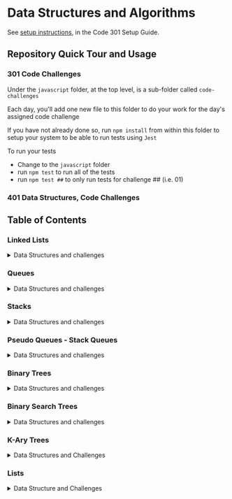 # Data Structures and Algorithms

See [setup instructions](https://codefellows.github.io/setup-guide/code-301/3-code-challenges), in the Code 301 Setup Guide.

## Repository Quick Tour and Usage

### 301 Code Challenges

Under the `javascript` folder, at the top level, is a sub-folder called `code-challenges`

Each day, you'll add one new file to this folder to do your work for the day's assigned code challenge

If you have not already done so, run `npm install` from within this folder to setup your system to be able to run tests using `Jest`

To run your tests

- Change to the `javascript` folder
- run `npm test` to run all of the tests
- run `npm test ##` to only run tests for challenge ## (i.e. 01)

### 401 Data Structures, Code Challenges

## Table of Contents

### Linked Lists
<details closed><summary>Data Structures and challenges</summary>
    <br>
    - <a href="python/code_challenges/list-reverse/README.md">List reverse</a>
    <br>
    <br>
    - <a href="python/code_challenges/list-insert-shift/README.md">List insert shift</a>
    <br>
    <br>
    - <a href="python/code_challenges/list-binary-search/README.md">List binary search</a>
    <br>
    <br>
    - <a href="python/linked_list/README.md">Linked lists</a>
    <br>
    <br>
    - <a href="python/linked_list/linked_list_insertions/README.md">Linked list Insertions</a>
    <br>
   <br>
    - <a href="python/linked_list/linked_list_kth/README.md">Linked list Kth</a>
    <br>
    <br>
    - <a href="python/linked_list/linked_list_zip/README.md">Linked list Zip</a>
    <br>
</details>

### Queues

<details closed><summary>Data Structures and challenges</summary>
    <br>
    - <a href="python/data_structures/queue/README.md">Queue: Basics</a>
    <br>
</details>

### Stacks

<details closed><summary>Data Structures and challenges</summary>
    <br>
    - <a href="python/data_structures/stack/README.md">Stacks: Basics</a>
    <br>
</details>

### Pseudo Queues - Stack Queues

<details closed><summary>Data Structures and challenges</summary>
    <br>
    - <a href="python/code_challenges/stack-queue-pseudo/README.md">PseudoQueues: Basics</a>
    <br>
    <br>
    - <a href="python/code_challenges/stack-queue-animal-shelter/README.md">Animal Shelter</a>
    <br>
    <br>
    - <a href="python/code_challenges/stack-queue-brackets/README.md">Brackets</a>
    <br>
</details>

### Binary Trees

<details closed><summary>Data Structures and challenges</summary>
    <br>
    - <a href="python/data_structures/binary_tree/README.md">Binary Trees: Basics</a>
    <br>
    <br>
    - <a href="python/code_challenges/tree_breadth_first/README.md">Binary Trees: Breadth First</a>
    <br>

</details>


### Binary Search Trees

<details closed><summary>Data Structures and challenges</summary>
    <br>
    - <a href="python/data_structures/binary_search_tree/README.md">Binary Search Trees: Basics</a>
    <br>

</details>

### K-Ary Trees

<details closed><summary>Data Structures and Challenges</summary>
  <br>
  - <a href="python/code_challenges/tree_fizz_buzz/README.md">K-ary Trees: Fizz Buzz</a>
  <br>
</details>


### Lists

<details closed><summary>Data Structure and Challenges</summary>

  <br>
  - <a href="python/code_challenges/sorting/insertion/README.md">Insertion Sort</a>
  <br>
  <br>
  - <a href="python/code_challenges/sorting/merge/README.md">Merge Sort</a>
  <br>
  <br>
  - <a href="python/code_challenges/sorting_comparisons/README.md">Comparison Sort</a>
  <br>

</details>
